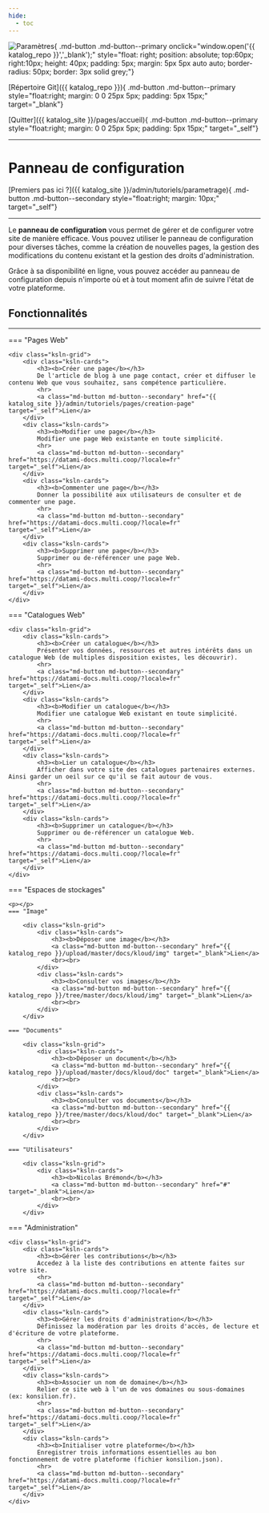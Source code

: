 ```yaml
---
hide:
  - toc
---
```





![Paramètres](https://cdn-icons-png.flaticon.com/512/3488/3488435.png){ .md-button .md-button--primary onclick="window.open('{{ katalog_repo }}','_blank');" style="float: right; position: absolute; top:60px; right:10px; height: 40px; padding: 5px; margin: 5px 5px auto auto; border-radius: 50px; border: 3px solid grey;"}


[Répertoire Git]({{ katalog_repo }}){ .md-button .md-button--primary style="float:right; margin: 0 0 25px 5px; padding: 5px 15px;" target="_blank"}

[Quitter]({{ katalog_site }}/pages/accueil){ .md-button .md-button--primary style="float:right; margin: 0 0 25px 5px; padding: 5px 15px;" target="_self"}

---

# Panneau de configuration

[Premiers pas ici ?]({{ katalog_site }}/admin/tutoriels/parametrage){ .md-button .md-button--secondary style="float:right; margin: 10px;" target="_self"}
    
---

Le **panneau de configuration** vous permet de gérer et de configurer votre site de manière efficace. Vous pouvez utiliser le panneau de configuration pour diverses tâches, comme la création de nouvelles pages, la gestion des modifications du contenu existant et la gestion des droits d'administration. 

Grâce à sa disponibilité en ligne, vous pouvez accéder au panneau de configuration depuis n'importe où et à tout moment afin de suivre l'état de votre plateforme.


## Fonctionnalités

---

=== "Pages Web"

    <div class="ksln-grid">
        <div class="ksln-cards">
            <h3><b>Créer une page</b></h3>
            De l'article de blog à une page contact, créer et diffuser le contenu Web que vous souhaitez, sans compétence particulière.
            <hr>
            <a class="md-button md-button--secondary" href="{{ katalog_site }}/admin/tutoriels/pages/creation-page" target="_self">Lien</a>
        </div>
        <div class="ksln-cards">
            <h3><b>Modifier une page</b></h3>
            Modifier une page Web existante en toute simplicité.
            <hr>
            <a class="md-button md-button--secondary" href="https://datami-docs.multi.coop/?locale=fr" target="_self">Lien</a>
        </div>
        <div class="ksln-cards">
            <h3><b>Commenter une page</b></h3>
            Donner la possibilité aux utilisateurs de consulter et de commenter une page.
            <hr>
            <a class="md-button md-button--secondary" href="https://datami-docs.multi.coop/?locale=fr" target="_self">Lien</a>
        </div>
        <div class="ksln-cards">
            <h3><b>Supprimer une page</b></h3>
            Supprimer ou de-référencer une page Web. 
            <hr>
            <a class="md-button md-button--secondary" href="https://datami-docs.multi.coop/?locale=fr" target="_self">Lien</a>
        </div>
    </div>

=== "Catalogues Web"

    <div class="ksln-grid">
        <div class="ksln-cards">
            <h3><b>Créer un catalogue</b></h3>
            Présenter vos données, ressources et autres intérêts dans un catalogue Web (de multiples disposition existes, les découvrir).
            <hr>
            <a class="md-button md-button--secondary" href="https://datami-docs.multi.coop/?locale=fr" target="_self">Lien</a>
        </div>
        <div class="ksln-cards">
            <h3><b>Modifier un catalogue</b></h3>
            Modifier une catalogue Web existant en toute simplicité.
            <hr>
            <a class="md-button md-button--secondary" href="https://datami-docs.multi.coop/?locale=fr" target="_self">Lien</a>
        </div>
        <div class="ksln-cards">
            <h3><b>Lier un catalogue</b></h3>
            Afficher dans votre site des catalogues partenaires externes. Ainsi garder un oeil sur ce qu'il se fait autour de vous.
            <hr>
            <a class="md-button md-button--secondary" href="https://datami-docs.multi.coop/?locale=fr" target="_self">Lien</a>
        </div>
        <div class="ksln-cards">
            <h3><b>Supprimer un catalogue</b></h3>
            Supprimer ou de-référencer un catalogue Web.
            <hr>
            <a class="md-button md-button--secondary" href="https://datami-docs.multi.coop/?locale=fr" target="_self">Lien</a>
        </div>
    </div>


=== "Espaces de stockages"
    
    <p></p>
    === "Image"

        <div class="ksln-grid">
            <div class="ksln-cards">
                <h3><b>Déposer une image</b></h3>
                <a class="md-button md-button--secondary" href="{{ katalog_repo }}/upload/master/docs/kloud/img" target="_blank">Lien</a>
                <br><br>
            </div>
            <div class="ksln-cards">
                <h3><b>Consulter vos images</b></h3>
                <a class="md-button md-button--secondary" href="{{ katalog_repo }}/tree/master/docs/kloud/img" target="_blank">Lien</a>
                <br><br>
            </div>
        </div>
        
    === "Documents"
    
        <div class="ksln-grid">
            <div class="ksln-cards">
                <h3><b>Déposer un document</b></h3>
                <a class="md-button md-button--secondary" href="{{ katalog_repo }}/upload/master/docs/kloud/doc" target="_blank">Lien</a>
                <br><br>
            </div>
            <div class="ksln-cards">
                <h3><b>Consulter vos documents</b></h3>
                <a class="md-button md-button--secondary" href="{{ katalog_repo }}/tree/master/docs/kloud/doc" target="_blank">Lien</a>
                <br><br>
            </div>
        </div> 
        
    === "Utilisateurs"
    
        <div class="ksln-grid">
            <div class="ksln-cards">
                <h3><b>Nicolas Brémond</b></h3>
                <a class="md-button md-button--secondary" href="#" target="_blank">Lien</a>
                <br><br>
            </div>
        </div>         
        
    
=== "Administration"

    <div class="ksln-grid">
        <div class="ksln-cards">
            <h3><b>Gérer les contributions</b></h3>
            Accedez à la liste des contributions en attente faites sur votre site.
            <hr>
            <a class="md-button md-button--secondary" href="https://datami-docs.multi.coop/?locale=fr" target="_self">Lien</a>
        </div>
        <div class="ksln-cards">
            <h3><b>Gérer les droits d'administration</b></h3>
            Définissez la modération par les droits d'accès, de lecture et d'écriture de votre plateforme.
            <hr>
            <a class="md-button md-button--secondary" href="https://datami-docs.multi.coop/?locale=fr" target="_self">Lien</a>
        </div>
        <div class="ksln-cards">
            <h3><b>Associer un nom de domaine</b></h3>
            Relier ce site web à l'un de vos domaines ou sous-domaines (ex: konsilion.fr).
            <hr>
            <a class="md-button md-button--secondary" href="https://datami-docs.multi.coop/?locale=fr" target="_self">Lien</a>
        </div>
        <div class="ksln-cards">
            <h3><b>Initialiser votre plateforme</b></h3>
            Enregistrer trois informations essentielles au bon fonctionnement de votre plateforme (fichier konsilion.json).
            <hr>
            <a class="md-button md-button--secondary" href="https://datami-docs.multi.coop/?locale=fr" target="_self">Lien</a>
        </div>        
    </div>


<script type="text/javascript" src="https://konsilion.github.io/katalog-setup/js/admin.js"></script>
<script type="text/javascript" src="https://konsilion.github.io/katalog-setup/js/functionality/slider-nav.js" defer></script>
<script type="text/javascript" src="https://konsilion.github.io/katalog-setup/js/functionality/add-page.js" defer></script>
<script type="text/javascript" src="https://konsilion.github.io/katalog-setup/js/functionality/modif-page.js" defer></script>
